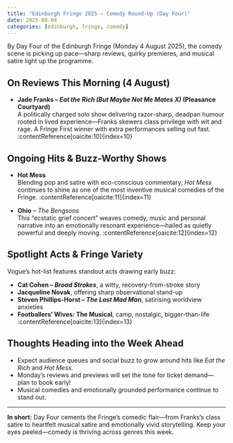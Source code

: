 ```yaml
---
title: "Edinburgh Fringe 2025 – Comedy Round-Up (Day Four)"
date: 2025-08-04
categories: [edinburgh, fringe, comedy]
---
```


By Day Four of the Edinburgh Fringe (Monday 4 August 2025), the comedy scene is picking up pace—sharp reviews, quirky premieres, and musical satire light up the programme.

## On Reviews This Morning (4 August)

- **Jade Franks – _Eat the Rich (But Maybe Not Me Mates X)_ (Pleasance Courtyard)**  
  A politically charged solo show delivering razor-sharp, deadpan humour rooted in lived experience—Franks skewers class privilege with wit and rage. A Fringe First winner with extra performances selling out fast. :contentReference[oaicite:10]{index=10}

## Ongoing Hits & Buzz-Worthy Shows

- **Hot Mess**  
  Blending pop and satire with eco-conscious commentary, *Hot Mess* continues to shine as one of the most inventive musical comedies of the Fringe. :contentReference[oaicite:11]{index=11}

- **Ohio** – *The Bengsons*  
  This “ecstatic grief concert” weaves comedy, music and personal narrative into an emotionally resonant experience—hailed as quietly powerful and deeply moving. :contentReference[oaicite:12]{index=12}

## Spotlight Acts & Fringe Variety

Vogue’s hot-list features standout acts drawing early buzz:

- **Cat Cohen – _Broad Strokes_**, a witty, recovery-from-stroke story  
- **Jacqueline Novak**, offering sharp observational stand-up  
- **Steven Phillips-Horst – _The Last Mad Man_**, satirising worldview anxieties  
- **Footballers’ Wives: The Musical**, camp, nostalgic, bigger-than-life  
:contentReference[oaicite:13]{index=13}

## Thoughts Heading into the Week Ahead

- Expect audience queues and social buzz to grow around hits like *Eat the Rich* and *Hot Mess.*  
- Monday’s reviews and previews will set the tone for ticket demand—plan to book early!  
- Musical comedies and emotionally grounded performance continue to stand out.

---

**In short:** Day Four cements the Fringe’s comedic flair—from Franks’s class satire to heartfelt musical satire and emotionally vivid storytelling. Keep your eyes peeled—comedy is thriving across genres this week.  

